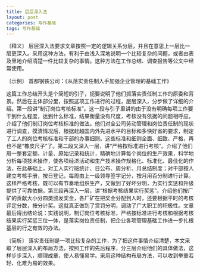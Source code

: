 ```yaml
---
title: 层层深入法
layout: post
categories: 写作基础
tags: 写作基础
---
```


〔释义〕 层层深入法要求文章按照一定的逻辑关系分层，并且在意思上一层比一层更深入。采用这种方法，有利于由浅入深地说明一个比较复杂的问题，或者由表及里地介绍清楚一件比较复杂的事情。这种方法在工作总结、调查报告等公文中经常使用。

〔示例〕 首都钢铁公司：《从落实责任制入手加强企业管理的基础工作》

这篇工作总结开头是个简短的引子，扼要说明了他们抓落实责任制工作的原委和背景。然后在主体部分里，按照这项工作进行的过程，层层深入，分步做了详细的介绍。第一段讲“制订岗位考核标准”。这一段与引子里讲的由于没有明确每项工作要干到什么程度，达到什么标准，结果衡量没有尺度，考核没有依据的问题相呼应，介绍了他们制订岗位考核标准的做法。他们对全公司劳动管理和岗位责任制的现状进行调查，摸清情况后，根据赶超国内外先进水平的目标和多快好省的要求，制定了工人的岗位考核标准和干部的办事细则。这些标准和细则全面、细致、严格，再也不是“橡皮尺子”了。第二段又深入一层，讲“严格按标准进行考核”。介绍了他们用一整套定额、计量、原始记录和统计，精确地计算每个岗位的生产效果，科学地分析每项技术操作，使各项经济活动和生产技术操作规格化、标准化、最佳化的作法，在此基础上，对工人实行班统计、日公布、周分析、月总结制度；对干部按人建立考核手册，按日登记，每周由上一级领导签字记分，按月用百分制进行计算。这样严格考核，既可以有节奏地组织生产，又做到了好坏分明，为实行奖惩和升级提供了可靠依据。第三段再深入一层，讲“根据考核结果实行奖惩”。介绍他们按厂矿的贡献大小分四类颁发奖金，各厂矿在把奖金分配到人时，还要根据平时的考核评定分数，按分计奖。这就真正做到了赏罚分明，调动了广大职工的积极性。文章最后得出结论说：实践说明，制订岗位考核标准，严格按标准进行考核和根据考核结果实行奖惩三位一体，是落实岗位责任制，把企业各项管理基础工作进一步扎根基层的行之有效的办法。

〔简析〕 落实责任制是一项比较复杂的工作，为了把这件事情介绍清楚，本文采取了层层深入的布局方法，按照工作的先后程序，分三层介绍他们的具体做法，这样步步深入，顺理成章，使人易懂易学。采用这种结构布局方法，可以收到举重若轻、化难为易的效果。 